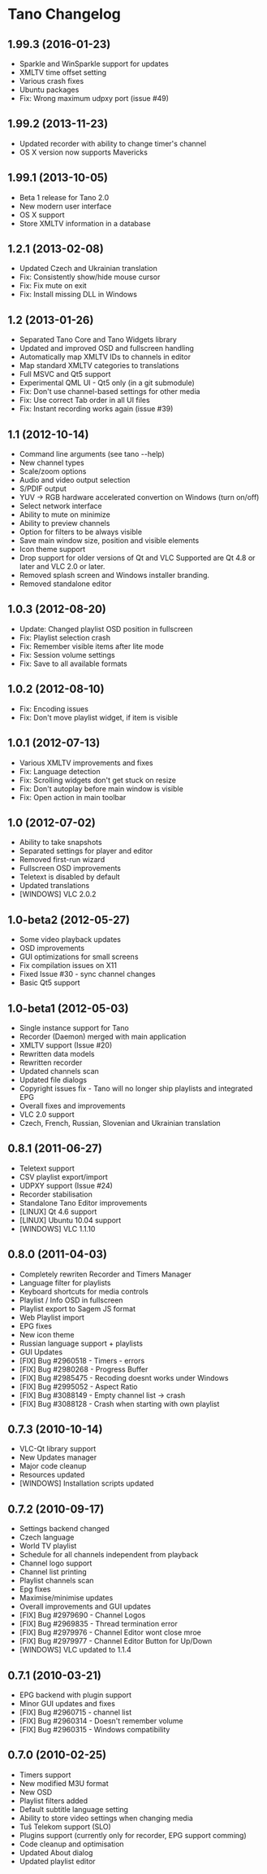 # Tano Changelog

## 1.99.3 (2016-01-23)
 - Sparkle and WinSparkle support for updates
 - XMLTV time offset setting
 - Various crash fixes
 - Ubuntu packages
 - Fix: Wrong maximum udpxy port (issue #49)

## 1.99.2 (2013-11-23)
 - Updated recorder with ability to change timer's channel
 - OS X version now supports Mavericks

## 1.99.1 (2013-10-05)
 - Beta 1 release for Tano 2.0
 - New modern user interface
 - OS X support
 - Store XMLTV information in a database

## 1.2.1 (2013-02-08)
 - Updated Czech and Ukrainian translation
 - Fix: Consistently show/hide mouse cursor
 - Fix: Fix mute on exit
 - Fix: Install missing DLL in Windows

## 1.2 (2013-01-26)
 - Separated Tano Core and Tano Widgets library
 - Updated and improved OSD and fullscreen handling
 - Automatically map XMLTV IDs to channels in editor
 - Map standard XMLTV categories to translations
 - Full MSVC and Qt5 support
 - Experimental QML UI - Qt5 only (in a git submodule)
 - Fix: Don't use channel-based settings for other media
 - Fix: Use correct Tab order in all UI files
 - Fix: Instant recording works again (issue #39)

## 1.1 (2012-10-14)
 - Command line arguments (see tano --help)
 - New channel types
 - Scale/zoom options
 - Audio and video output selection
 - S/PDIF output
 - YUV -> RGB hardware accelerated convertion on Windows (turn on/off)
 - Select network interface
 - Ability to mute on minimize
 - Ability to preview channels
 - Option for filters to be always visible
 - Save main window size, position and visible elements
 - Icon theme support
 - Drop support for older versions of Qt and VLC
    Supported are Qt 4.8 or later and VLC 2.0 or later.
 - Removed splash screen and Windows installer branding.
 - Removed standalone editor

## 1.0.3 (2012-08-20)
 - Update: Changed playlist OSD position in fullscreen
 - Fix: Playlist selection crash
 - Fix: Remember visible items after lite mode
 - Fix: Session volume settings
 - Fix: Save to all available formats

## 1.0.2 (2012-08-10)
 - Fix: Encoding issues
 - Fix: Don't move playlist widget, if item is visible

## 1.0.1 (2012-07-13)
 - Various XMLTV improvements and fixes
 - Fix: Language detection
 - Fix: Scrolling widgets don't get stuck on resize
 - Fix: Don't autoplay before main window is visible
 - Fix: Open action in main toolbar

## 1.0 (2012-07-02)
 - Ability to take snapshots
 - Separated settings for player and editor
 - Removed first-run wizard
 - Fullscreen OSD improvements
 - Teletext is disabled by default
 - Updated translations
 - [WINDOWS] VLC 2.0.2

## 1.0-beta2 (2012-05-27)
 - Some video playback updates
 - OSD improvements
 - GUI optimizations for small screens
 - Fix compilation issues on X11
 - Fixed Issue #30 - sync channel changes
 - Basic Qt5 support

## 1.0-beta1 (2012-05-03)
 - Single instance support for Tano
 - Recorder (Daemon) merged with main application
 - XMLTV support (Issue #20)
 - Rewritten data models
 - Rewritten recorder
 - Updated channels scan
 - Updated file dialogs
 - Copyright issues fix - Tano will no longer ship playlists and integrated EPG
 - Overall fixes and improvements
 - VLC 2.0 support
 - Czech, French, Russian, Slovenian and Ukrainian translation

## 0.8.1 (2011-06-27)
 - Teletext support
 - CSV playlist export/import
 - UDPXY support (Issue #24)
 - Recorder stabilisation
 - Standalone Tano Editor improvements
 - [LINUX] Qt 4.6 support
 - [LINUX] Ubuntu 10.04 support
 - [WINDOWS] VLC 1.1.10

## 0.8.0 (2011-04-03)
 - Completely rewriten Recorder and Timers Manager
 - Language filter for playlists
 - Keyboard shortcuts for media controls
 - Playlist / Info OSD in fullscreen
 - Playlist export to Sagem JS format
 - Web Playlist import
 - EPG fixes
 - New icon theme
 - Russian language support + playlists
 - GUI Updates
 - [FIX] Bug #2960518 - Timers - errors
 - [FIX] Bug #2980268 - Progress Buffer
 - [FIX] Bug #2985475 - Recoding doesnt works under Windows
 - [FIX] Bug #2995052 - Aspect Ratio
 - [FIX] Bug #3088149 - Empty channel list -> crash
 - [FIX] Bug #3088128 - Crash when starting with own playlist

## 0.7.3 (2010-10-14)
 - VLC-Qt library support
 - New Updates manager
 - Major code cleanup
 - Resources updated
 - [WINDOWS] Installation scripts updated

## 0.7.2 (2010-09-17)
 - Settings backend changed
 - Czech language
 - World TV playlist
 - Schedule for all channels independent from playback
 - Channel logo support
 - Channel list printing
 - Playlist channels scan
 - Epg fixes
 - Maximise/minimise updates
 - Overall improvements and GUI updates
 - [FIX] Bug #2979690 - Channel Logos
 - [FIX] Bug #2969835 - Thread termination error
 - [FIX] Bug #2979976 - Channel Editor wont close mroe
 - [FIX] Bug #2979977 - Channel Editor Button for Up/Down
 - [WINDOWS] VLC updated to 1.1.4

## 0.7.1 (2010-03-21)
 - EPG backend with plugin support
 - Minor GUI updates and fixes
 - [FIX] Bug #2960715 - channel list
 - [FIX] Bug #2960314 - Doesn't remember volume
 - [FIX] Bug #2960315 - Windows compatibility

## 0.7.0 (2010-02-25)
 - Timers support
 - New modified M3U format
 - New OSD
 - Playlist filters added
 - Default subtitle language setting
 - Ability to store video settings when changing media
 - Tuš Telekom support (SLO)
 - Plugins support (currently only for recorder, EPG support comming)
 - Code cleanup and optimisation
 - Updated About dialog
 - Updated playlist editor
